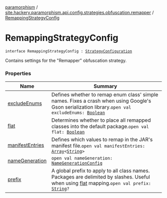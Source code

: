 [paramorphism](../../index.md) / [site.hackery.paramorphism.api.config.strategies.obfuscation.remapper](../index.md) / [RemappingStrategyConfig](./index.md)

# RemappingStrategyConfig

`interface RemappingStrategyConfig : `[`StrategyConfiguration`](../../site.hackery.paramorphism.api.config/-strategy-configuration/index.md)

Contains settings for the "Remapper" obfuscation strategy.

### Properties

| Name | Summary |
|---|---|
| [excludeEnums](exclude-enums.md) | Defines whether to remap enum class' simple names. Fixes a crash when using Google's Gson serialization library.`open val excludeEnums: `[`Boolean`](https://kotlinlang.org/api/latest/jvm/stdlib/kotlin/-boolean/index.html) |
| [flat](flat.md) | Determines whether to place all remapped classes into the default package.`open val flat: `[`Boolean`](https://kotlinlang.org/api/latest/jvm/stdlib/kotlin/-boolean/index.html) |
| [manifestEntries](manifest-entries.md) | Defines which values to remap in the JAR's manifest file.`open val manifestEntries: `[`Array`](https://kotlinlang.org/api/latest/jvm/stdlib/kotlin/-array/index.html)`<`[`String`](https://kotlinlang.org/api/latest/jvm/stdlib/kotlin/-string/index.html)`>` |
| [nameGeneration](name-generation.md) | `open val nameGeneration: `[`NameGenerationConfig`](../../site.hackery.paramorphism.api.config.naming/-name-generation-config/index.md) |
| [prefix](prefix.md) | A global prefix to apply to all class names. Packages are delimited by slashes. Useful when using [flat](flat.md) mapping.`open val prefix: `[`String`](https://kotlinlang.org/api/latest/jvm/stdlib/kotlin/-string/index.html)`?` |
